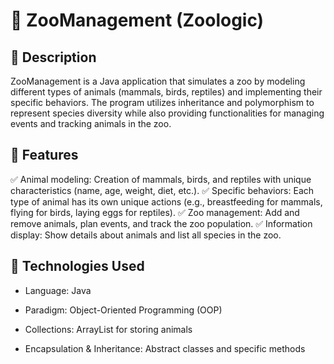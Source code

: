# 🦁 ZooManagement (Zoologic)

## 📌 Description
ZooManagement is a Java application that simulates a zoo by modeling different types of animals (mammals, birds, reptiles) and implementing their specific behaviors. The program utilizes inheritance and polymorphism to represent species diversity while also providing functionalities for managing events and tracking animals in the zoo.

## 🎯 Features

✅ Animal modeling: Creation of mammals, birds, and reptiles with unique characteristics (name, age, weight, diet, etc.).
✅ Specific behaviors: Each type of animal has its own unique actions (e.g., breastfeeding for mammals, flying for birds, laying eggs for reptiles).
✅ Zoo management: Add and remove animals, plan events, and track the zoo population.
✅ Information display: Show details about animals and list all species in the zoo.

## 🔧 Technologies Used

   * Language: Java
     
   * Paradigm: Object-Oriented Programming (OOP)

   * Collections: ArrayList for storing animals

   * Encapsulation & Inheritance: Abstract classes and specific methods
